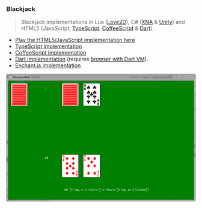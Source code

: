 ### Blackjack
> Blackjack implementations in Lua ([Love2D](https://github.com/stpettersens/21/tree/master/love)), C# ([XNA](https://github.com/stpettersens/21/tree/master/xna) & [Unity](https://github.com/stpettersens/21/tree/master/unity/BlackjackUnity)) and HTML5 
> (JavaScript, [TypeScript](https://github.com/stpettersens/21/tree/master/html5/typescript), [CoffeeScript](https://github.com/stpettersens/21/tree/master/html5/coffeescript) & [Dart](https://github.com/stpettersens/21/tree/master/html5/dart)).

* [Play the HTML5/JavaScript implementation here](http://stpettersens.github.io/21)
* [TypeScript implementation](http://stpettersens.github.io/21/typescript)
* [CoffeeScript implementation](http://stpettersens.github.io/21/coffeescript)
* [Dart implementation](http://stpettersens.github.io/21/dart) (requires [browser with Dart VM](https://www.dartlang.org/tools/dartium/)).
* [Enchant.js implementation](http://stpettersens.github.io/21/enchant_js)

![](blackjack_xna.png)
